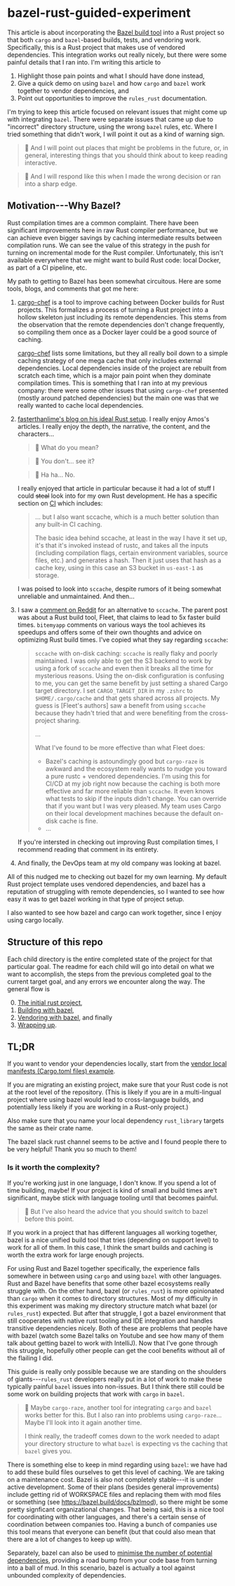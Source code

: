 # bazel-rust-guided-experiment

This article is about incorporating the [Bazel build tool](https://bazel.build) into a
Rust project so that both `cargo` and `bazel`-based builds, tests, and vendoring
work. Specifically, this is a Rust project that makes use of vendored
dependencies. This integration works out really nicely, but there were some
painful details that I ran into. I'm writing this article to

1. Highlight those pain points and what I should have done instead,
1. Give a quick demo on using `bazel` and how `cargo` and `bazel` work together to vendor dependencies, and
1. Point out opportunities to improve the `rules_rust` documentation.

I'm trying to keep this article focused on relevant issues that might come up
with integrating `bazel`. There were separate issues that came up due to
"incorrect" directory structure, using the wrong `bazel` rules, etc. Where I
tried something that didn't work, I will point it out as a kind of warning sign.

> :eyes: And I will point out places that might be problems in the future, or,
> in general, interesting things that you should think about to keep reading
> interactive.

> :facepalm: And I will respond like this when I made the wrong decision or ran
> into a sharp edge.

## Motivation---Why Bazel?

Rust compilation times are a common complaint. There have been significant
improvements here in raw Rust compiler performance,
but we can achieve even bigger
savings by caching intermediate results between compilation runs. We can see the
value of this strategy in the push for turning on incremental mode for the Rust
compiler. Unfortunately, this isn't available everywhere that we might want to
build Rust code: local Docker, as part of a CI pipeline, etc.

My path to getting to Bazel has been somewhat circuitous. Here are some tools,
blogs, and comments that got me here:

1. [cargo-chef](https://github.com/LukeMathWalker/cargo-chef) is a tool to
   improve caching between Docker builds for Rust projects. This formalizes a
   process of turning a Rust project into a hollow skeleton just including its
   remote dependencies. This stems from the observation that the remote dependencies don't change
   frequently, so compiling them once as a Docker layer could be a good source of caching.

   [cargo-chef](https://github.com/LukeMathWalker/cargo-chef#limitations-and-caveats)
   lists some limitations, but they all really boil down to a simple caching
   strategy of one mega cache that only includes external dependencies. Local
   dependencies inside of the project are rebuilt from scratch each time,
   which is a major pain point when they dominate compilation times. This is
   something that I ran into at my previous company: there were some other
   issues that using `cargo-chef` presented (mostly around patched dependencies)
   but the main one was that we really wanted to cache local dependencies.

1. [fasterthanlime's blog on his ideal Rust setup](https://fasterthanli.me/articles/my-ideal-rust-workflow).
   I really enjoy Amos's articles. I really enjoy the depth, the narrative, the
   content, and the characters...

   > :eyes: What do you mean?

   > :facepalm: You don't... see it?

   > :eyes: Ha ha... No.

   I really enjoyed that article in particular because it had a lot of stuff I could
   ~~steal~~ look into for my own Rust development. He has a specific section on
   [CI](https://fasterthanli.me/articles/my-ideal-rust-workflow#circleci) which includes:

   > ... but
   > I also want sccache, which is a much better solution than any built-in CI
   > caching.
   >
   > The basic idea behind sccache, at least in the way I have it set up, it's
   > that it's invoked instead of rustc, and takes all the inputs (including
   > compilation flags, certain environment variables, source files, etc.) and
   > generates a hash. Then it just uses that hash as a cache key, using in this
   > case an S3 bucket in `us-east-1` as storage.

   I was poised to look into `sccache`,
   despite rumors of it being somewhat unreliable and unmaintained.
   And then...

1. I saw a [comment on Reddit](https://www.reddit.com/r/rust/comments/ua09tc/comment/i5w7n6g/?utm_source=share&utm_medium=web2x&context=3) for an alternative to `sccache`.
   The parent post was about a Rust build tool, Fleet, that claims to lead to 5x faster build times.
   `bitemyapp` comments on various ways the tool achieves its speedups
   and offers some of their own thoughts and advice on optimizing Rust build times.
   I've copied what they say regarding `sccache`:

   > `sccache` with on-disk caching: `sccache` is really flaky and poorly maintained. I was only able to get the S3 backend to work by using a fork of `sccache` and even then it breaks all the time for mysterious reasons. Using the on-disk configuration is confusing to me, you can get the same benefit by just setting a shared Cargo target directory. I set `CARGO_TARGET_DIR` in my `.zshrc` to `$HOME/.cargo/cache` and that gets shared across all projects. My guess is [Fleet's authors] saw a benefit from using `sccache` because they hadn't tried that and were benefiting from the cross-project sharing.
   >
   > ...
   >
   > What I've found to be more effective than what Fleet does:
   >
   > - Bazel's caching is astoundingly good but `cargo-raze` is awkward and the ecosystem really wants to nudge you toward a pure rustc + vendored dependencies. I'm using this for CI/CD at my job right now because the caching is both more effective and far more reliable than `sccache`. It even knows what tests to skip if the inputs didn't change. You can override that if you want but I was very pleased. My team uses Cargo on their local development machines because the default on-disk cache is fine.
   > - ...

   If you're intersted in checking out improving Rust compilation times,
   I recommend reading that comment in its entirety.

1. And finally, the DevOps team at my old company was looking at bazel.

All of this nudged me to checking out bazel for my own learning.
My default Rust project template uses vendored dependencies,
and bazel has a reputation of struggling with remote dependencies,
so I wanted to see how easy it was to get bazel working in that type of project setup.

I also wanted to see how bazel and cargo can work together,
since I enjoy using cargo locally.

## Structure of this repo

Each child directory is the entire completed state of the project for that particular goal.
The readme for each child
will go into detail on what we want to accomplish,
the steps from the previous completed goal to the current target goal,
and any errors we encounter along the way.
The general flow is

0. [The initial rust project](./stage-0/),
1. [Building with bazel](./stage-1-bazel-from-rules-rust-example/),
1. [Vendoring with bazel](./stage-2-crates-vendor/), and finally
1. [Wrapping up](./stage-3-upgrade-version/).

## TL;DR

If you want to vendor your dependencies locally,
start from the [vendor local manifests (Cargo.toml files) example](https://github.com/bazelbuild/rules_rust/tree/main/examples/crate_universe/vendor_local_manifests).

If you are migrating an existing project, make sure that
your Rust code is not at the root level of the repository.
(This is likely if you are in a multi-lingual project
where using bazel would lead to cross-language builds,
and potentially less likely if you are working in a Rust-only project.)

Also make sure that you name your local dependency `rust_library` targets
the same as their crate name.

The bazel slack rust channel seems to be active and I found
people there to be very helpful! Thank you so much to them!

### Is it worth the complexity?

If you're working just in one language, I don't know.
If you spend a lot of time building, maybe!
If your project is kind of small and build times are't significant,
maybe stick with language tooling until that becomes painful.

> :shrug: But I've also heard the advice that you should switch to bazel before this point.

If you work in a project that has different languages all working together,
bazel is a nice unified build tool that tries (depending on support level)
to work for all of them.
In this case, I think the smart builds and caching is worth the extra work
for large enough projects.

For using Rust and Bazel together specifically,
the experience falls somewhere in between using `cargo`
and using `bazel` with other languages.
Rust and Bazel have benefits that some other bazel ecosystems really struggle with.
On the other hand, bazel (or `rules_rust`) is more opinionated than `cargo`
when it comes to directory structures.
Most of my difficulty in this experiment was making my directory structure
match what bazel (or `rules_rust`) expected.
But after that struggle, I got a bazel environment that
still cooperates with native rust tooling and IDE integration and
handles transitive dependencies nicely.
Both of these are problems that people have with bazel
(watch some Bazel talks on Youtube and see how many of them talk about
getting bazel to work with IntelliJ).
Now that I've gone through this struggle,
hopefully other people can get the cool benefits
without all of the flailing I did.

This guide is really only possible because we are standing on the shoulders of giants---`rules_rust`
developers really put in a lot of work to make these
typically painful `bazel` issues into non-issues.
But I think there still could be some work on building
projects that work with `cargo` in `bazel`.

> :facepalm: Maybe `cargo-raze`, another tool for integrating `cargo` and `bazel`
> works better for this.
> But I also ran into problems using `cargo-raze`...
> Maybe I'll look into it again another time.
>
> I think really, the tradeoff comes down to the work needed to adapt
> your directory structure to what `bazel` is expecting
> vs the caching that `bazel` gives you.

There is something else to keep in mind regarding using `bazel`:
we have had to add these build files ourselves to get this level of caching.
We are taking on a maintenance cost.
Bazel is also not completely stable---it is under active development.
Some of their plans (besides general improvements) include
getting rid of WORKSPACE files
and replacing them with mod files or something
(see https://bazel.build/docs/bzlmod),
so there might be some pretty signficant organizational changes.
That being said, this is a nice tool for coordinating with other languages,
and there's a certain sense of coordination between companies too.
Having a bunch of companies use this tool means that everyone can benefit
(but that could also mean that there are a lot of changes to keep up with).

Separately, bazel can also be used to [minimise the number of potential dependencies](https://youtu.be/5OjqD-ow8GE?t=2089),
providing a road bump from your code base from turning into a ball of mud.
In this scenario, bazel is actually a tool against unbounded complexity of dependencies.
